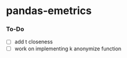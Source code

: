 # pandas-emetrics



### To-Do
- [ ] add t closeness
- [ ] work on implementing k anonymize function
